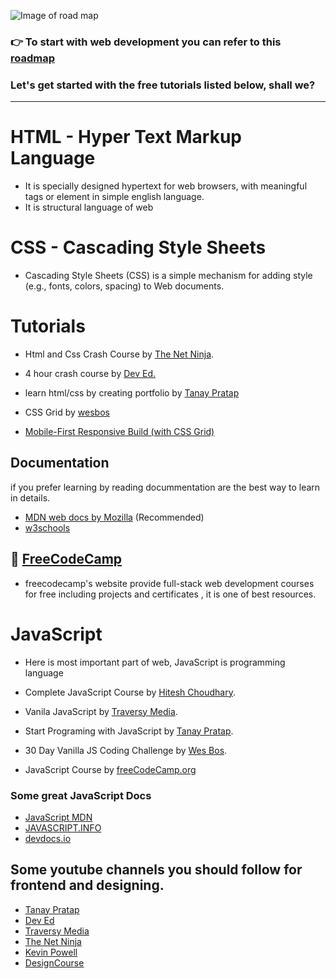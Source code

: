 ![Image of road map](https://camo.githubusercontent.com/f22bb956aacd059ef8819c40c55e49e700b0ea49/68747470733a2f2f692e696d6775722e636f6d2f4e4e796339514d2e706e67)


### 👉 To start with web development you can refer to this [roadmap](https://github.com/kamranahmedse/developer-roadmap)
### Let's get started with the free tutorials listed below, shall we?

---

# HTML - Hyper Text Markup Language

-  It is specially designed hypertext for web browsers, with meaningful tags or element in simple english language.
-  It is structural language of web

# CSS - Cascading Style Sheets

-  Cascading Style Sheets (CSS) is a simple mechanism for adding style (e.g., fonts, colors, spacing) to Web documents.

# Tutorials

-  Html and Css Crash Course by [The Net Ninja](https://www.youtube.com/playlist?list=PL4cUxeGkcC9ivBf_eKCPIAYXWzLlPAm6G).
-  4 hour crash course by [Dev Ed.](https://youtu.be/vQWlgd7hV4A)
-  learn html/css by creating portfolio by [Tanay Pratap](https://www.youtube.com/playlist?list=PLzvhQUIpvvug-c-bExl_xFcopeQi_sa29)

-  CSS Grid by [wesbos](https://cssgrid.io/)
-  [Mobile-First Responsive Build (with CSS Grid)](https://www.youtube.com/playlist?list=PL4cUxeGkcC9hH1tAjyUPZPjbj-7s200a4)

## Documentation

if you prefer learning by reading docummentation are the best way to learn in details.

-  [MDN web docs by Mozilla](https://developer.mozilla.org/en-US/) (Recommended)
-  [w3schools](https://www.w3schools.com/)

## 🎯 [FreeCodeCamp](https://www.freecodecamp.org/)

-  freecodecamp's website provide full-stack web development courses for free including projects and certificates , it is one of best resources.

# JavaScript

-  Here is most important part of web, JavaScript is programming language

-  Complete JavaScript Course by [Hitesh Choudhary](https://www.youtube.com/playlist?list=PLRAV69dS1uWSxUIk5o3vQY2-_VKsOpXLD).

-  Vanila JavaScript by [Traversy Media](https://www.youtube.com/playlist?list=PLillGF-RfqbbnEGy3ROiLWk7JMCuSyQtX).
-  Start Programing with JavaScript by [Tanay Pratap](https://www.youtube.com/playlist?list=PLzvhQUIpvvuj9nN70USkHJrrSeQ9aiqdB).
-  30 Day Vanilla JS Coding Challenge by [Wes Bos](https://javascript30.com/).
-  JavaScript Course by [freeCodeCamp.org](https://www.youtube.com/playlist?list=PLWKjhJtqVAbleDe3_ZA8h3AO2rXar-q2V)

### Some great JavaScript Docs

-  [JavaScript MDN](https://developer.mozilla.org/en-US/docs/Web/JavaScript)
-  [JAVASCRIPT.INFO](https://javascript.info/)
-  [devdocs.io](https://devdocs.io/javascript/)

## Some youtube channels you should follow for frontend and designing.

-  [Tanay Pratap](https://www.youtube.com/channel/UCNFmBuclxQPe57orKiQbyfA)
-  [Dev Ed](https://www.youtube.com/channel/UClb90NQQcskPUGDIXsQEz5Q)
-  [Traversy Media](https://www.youtube.com/channel/UC29ju8bIPH5as8OGnQzwJyA)
-  [The Net Ninja](https://www.youtube.com/channel/UCW5YeuERMmlnqo4oq8vwUpg)
-  [Kevin Powell](https://www.youtube.com/channel/UCJZv4d5rbIKd4QHMPkcABCw)
-  [DesignCourse](https://www.youtube.com/channel/UCVyRiMvfUNMA1UPlDPzG5Ow)
